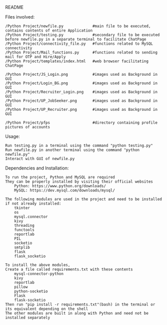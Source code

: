 README

Files involved:

    /Python Project/newfile.py             #main file to be executed, contains contents of entire Application
    /Python Project/testing.py             #secondary file to be executed before newfile.py in a separate terminal to facilitate ChatPage
    /Python Project/connectivity_file.py   #functions related to MySQL connectivity
    /Python Project/Mail_functions.py      #functions related to sending mail for OTP and Hire/Apply
    /Python Project/templates/index.html   #web browser facilitating ChatPage

    /Python Project/JS_Login.png           #images used as Background in GUI
    /Python Project/Login_BG.png           #images used as Background in GUI
    /Python Project/Recruiter_Login.png    #images used as Background in GUI
    /Python Project/UP_JobSeeker.png       #images used as Background in GUI
    /Python Project/UP_Recruiter.png       #images used as Background in GUI

    /Python Project/pfps                   #directory containing profile pictures of accounts

Usage:

    Run testing.py in a terminal using the command "python testing.py"
    Run newfile.py in another terminal using the command "python newfile.py"
    Interact with GUI of newfile.py

Dependencies and Installation:

    To run the project, Python and MySQL are required
    They can be properly installed by visiting their official websites
        Python: https://www.python.org/downloads/
        MySQL: https://dev.mysql.com/downloads/mysql/

    The following modules are used in the project and need to be installed if not already installed:
        tkinter
        os
        mysql.connector
        kivy
        threading
        functools
        reportlab
        PIL
        socketio
        smtplib
        flask
        flask_socketio

    To install the above modules, 
    Create a file called requirements.txt with these contents
        mysql-connector-python
        kivy
        reportlab
        pillow
        python-socketio
        Flask
        flask-socketio
    Then run "pip install -r requirements.txt"(bash) in the terminal or its equivalent depending on the shell
    The other modules are built in along with Python and need not be installed separately


